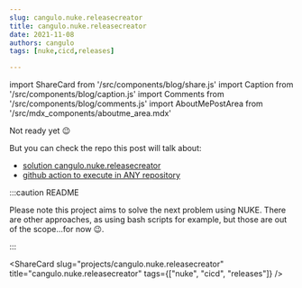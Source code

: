 ```yaml
---
slug: cangulo.nuke.releasecreator
title: cangulo.nuke.releasecreator
date: 2021-11-08
authors: cangulo
tags: [nuke,cicd,releases]

---
```


import ShareCard from '/src/components/blog/share.js'
import Caption from '/src/components/blog/caption.js'
import Comments from '/src/components/blog/comments.js'
import AboutMePostArea from '/src/mdx_components/aboutme_area.mdx'

Not ready yet 😉

But you can check the repo this post will talk about:

* [solution cangulo.nuke.releasecreator](https://github.com/cangulo-nuke/cangulo.nuke.releasecreator)
* [github action to execute in ANY repository](https://github.com/cangulo-actions/cangulo.nuke.releasecreator)


<!--truncate-->

:::caution README

Please note this project aims to solve the next problem using NUKE. 
There are other approaches, as using bash scripts for example, but those are out of the scope...for now 😉.

:::

<AboutMePostArea/>

<ShareCard 
  slug="projects/cangulo.nuke.releasecreator" 
  title="cangulo.nuke.releasecreator" 
  tags={["nuke", "cicd", "releases"]} />
  
<Comments
  slug="projects/cangulo.nuke.releasecreator"  />